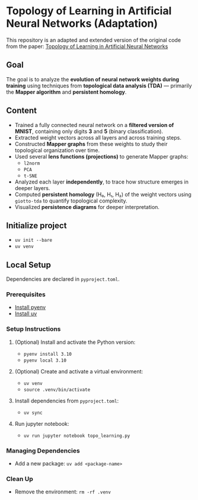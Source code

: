 # Topology of Learning in Artificial Neural Networks (Adaptation)

This repository is an adapted and extended version of the original code from the paper: [Topology of Learning in Artificial Neural Networks](https://arxiv.org/abs/1902.08160)

## Goal

The goal is to analyze the **evolution of neural network weights during training** using techniques from **topological data analysis (TDA)** — primarily the **Mapper algorithm** and **persistent homology**.

## Content

- Trained a fully connected neural network on a **filtered version of MNIST**, containing only digits **3** and **5** (binary classification).
- Extracted weight vectors across all layers and across training steps.
- Constructed **Mapper graphs** from these weights to study their topological organization over time.
- Used several **lens functions (projections)** to generate Mapper graphs:
  - `l2norm`
  - `PCA`
  - `t-SNE`
- Analyzed each layer **independently**, to trace how structure emerges in deeper layers.
- Computed **persistent homology** (H₀, H₁, H₂) of the weight vectors using `giotto-tda` to quantify topological complexity.
- Visualized **persistence diagrams** for deeper interpretation.


## Initialize project 
- `uv init --bare`
- `uv venv`

## Local Setup
Dependencies are declared in `pyproject.toml`.

### Prerequisites

- [Install pyenv](https://github.com/pyenv/pyenv#installation)
- [Install uv](https://astral.sh/uv)

### Setup Instructions

1. (Optional) Install and activate the Python version:
   - `pyenv install 3.10`
   - `pyenv local 3.10`

2. (Optional) Create and activate a virtual environment:
   - `uv venv`
   - `source .venv/bin/activate`

3. Install dependencies from `pyproject.toml`:
   - `uv sync`

4. Run jupyter notebook:
   - `uv run jupyter notebook topo_learning.py`

### Managing Dependencies

- Add a new package: `uv add <package-name>`

### Clean Up

- Remove the environment: `rm -rf .venv`